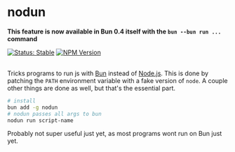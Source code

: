 # nodun

**This feature is now available in Bun 0.4 itself with the `bun --bun run ...` command**

<div>
<a href="https://github.com/paperdave/various#project-status-meaning"><img alt="Status: Stable" src="https://img.shields.io/badge/status-dead-red"></a>
<a href="https://www.npmjs.com/package/nodun"><img alt="NPM Version" src="https://img.shields.io/npm/v/nodun.svg?label=latest%20release"></a>
</div>
<br>

Tricks programs to run js with [Bun](https://bun.sh) instead of [Node.js](https://nodejs.org/). This is done by patching the `PATH` environment variable with a fake version of `node`. A couple other things are done as well, but that's the essential part.

```sh
# install
bun add -g nodun
# nodun passes all args to bun
nodun run script-name
```

Probably not super useful just yet, as most programs wont run on Bun just yet.
